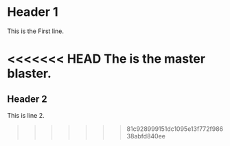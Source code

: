 # Header 1
This is the First line.

<<<<<<< HEAD
The is the master blaster.
=======
## Header 2
This is line 2.
>>>>>>> 81c928999151dc1095e13f772f98638abfd840ee

